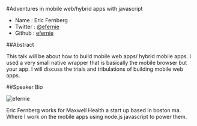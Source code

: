 #Adventures in mobile web/hybrid apps with javascript

* Name      : Eric Fernberg
* Twitter   : [@efernie](http://twitter.com/efernie)
* Github    : [efernie](http://github.com/efernie)

##Abstract

This talk will be about how to build mobile web apps/ hybrid mobile apps. I used a very small native wrapper that is basically the mobile browser but your app. I will discuss the trials and tribulations of building mobile web apps.


##Speaker Bio

![efernie](https://raw.github.com/cascadiajs/2013.cascadiajs.com/master/images/ericfernberg.png)

Eric Fernberg works for Maxwell Health a start up based in boston ma. Where I work on the mobile apps using node.js javascript to power them.